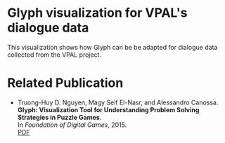 # Glyph visualization for VPAL's dialogue data
This visualization shows how Glyph can be be adapted for dialogue data collected from the VPAL project.

# Related Publication
* Truong-Huy D. Nguyen, Magy Seif El-Nasr, and Alessandro Canossa.
 **Glyph: Visualization Tool for Understanding Problem Solving Strategies in Puzzle Games**.  
 In *Foundation of Digital Games*, 2015.  
 [PDF](https://www.researchgate.net/profile/Magy_El-Nasr/publication/278847077_Glyph_Visualization_Tool_for_Understanding_Problem_Solving_Strategies_in_Puzzle_Games/links/55873ecb08ae71f6ba914804.pdf)

